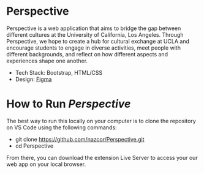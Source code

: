 # Perspective
Perspective is a web application that aims to bridge the gap between different cultures at the University of California, Los Angeles. Through Perspective, we hope to create a hub for cultural exchange at UCLA and encourage students to engage in diverse activities, meet people with different backgrounds, and reflect on how different aspects and experiences shape one another.

* Tech Stack: Bootstrap, HTML/CSS
* Design: [Figma](https://www.figma.com/proto/uvGLc0JJk9Nij3bWWNEuAC/HOTH?node-id=9%3A3&scaling=min-zoom&page-id=0%3A1&starting-point-node-id=9%3A3)

# How to Run *Perspective*
The best way to run this locally on your computer is to clone the repository on VS Code using the following commands:

* git clone https://github.com/nazcor/Perspective.git
* cd Perspective

From there, you can download the extension Live Server to access your our web app on your local browser.
